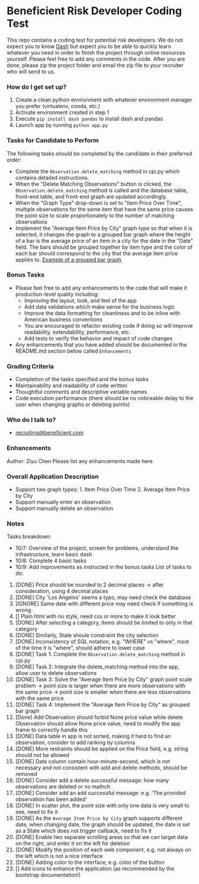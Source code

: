 # Beneficient Risk Developer Coding Test #
This repo contains a coding test for potential risk developers.
We do not expect you to know [Dash](https://dash.plotly.com/) but expect you to be able to 
quickly learn whatever you need in order to finish the project through online resources yourself. 
Please feel free to add any comments in the code. After you are done, please zip the project folder and email the zip file 
to your recruiter who will send to us.

### How do I get set up? ###
1. Create a clean python environment with whatever environment manager you prefer (virtualenv, conda, etc.)
2. Activate environment created in step 1 
3. Execute ``pip install dash pandas`` to install dash and pandas
4. Launch app by running ``python app.py``

### Tasks for Candidate to Perform ###
The following tasks should be completed by the candidate in their preferred order:

* Complete the ``Observation.delete_matching`` method in cpi.py which contains detailed instructions.
* When the "Delete Matching Observations" button is clicked, the ``Observation.delete_matching`` method is called and the database table, front-end table, and front-end graph are updated accordingly.
* When the "Graph Type" drop-down is set to "Item Price Over Time", multiple observations for the 
  same item that have the same price causes the point size to scale proportionately to the number of matching observations
* Implement the "Average Item Price by City" graph type so that when it is selected, it changes the graph to a grouped bar graph where the height of a bar is the average price of an item in a city for the date in the "Date" field. The bars should be grouped together by item type and the color of each bar should correspond to the city that the average item price applies to. [Example of a grouped bar graph](https://chartio.com/assets/24e451/tutorials/charts/grouped-bar-charts/c1fde6017511bbef7ba9bb245a113c07f8ff32173a7c0d742a4e1eac1930a3c5/grouped-bar-example-1.png)

### Bonus Tasks ###
* Please feel free to add any enhancements to the code that will make it production-level quality including:
  - Improving the layout, look, and feel of the app
  - Add data validations which make sense for the business logic
  - Improve the data formatting for cleanliness and to be inline with American business conventions
  - You are encouraged to refactor existing code if doing so will improve readability, extendability, performance, etc.
  - Add tests to verify the behavior and impact of code changes
* Any enhancements that you have added should be documented in the README.md section below called ``Enhancements``

### Grading Criteria ###
* Completion of the tasks specified and the bonus tasks
* Maintainability and readability of code written
* Thoughtful comments and descriptive variable names
* Code execution performance (there should be no noticeable delay to the user when changing graphs or deleting points)

### Who do I talk to? ###
* recruiting@beneficient.com

### Enhancements ###
Author: Ziyu Chen
Please list any enhancements made here

### Overall Application Description ###
- Support two graph types: 1. Item Price Over Time 2. Average Item Price by City
- Support manually enter an observation
- Support manually delete an observation

### Notes ###
Tasks breakdown: 
- 10/7: Overview of the project, screen for problems, understand the infrastructure, learn basic dash
- 10/8: Complete 4 basic tasks
- 10/9: Add improvements as instructed in the bonus tasks
List of tasks to do:
1. [DONE] Price should be rounded to 2 decimal places -> after consideration, using 4 decimal places
2. [DONE] City 'Los Angelos' seems a typo, may need check the database
3. [IGNORE] Same date with different price may need check if something is wrong
4. [] Plain html with no style, need css or more to make it look better 
5. [DONE] After selecting a category, items should be limited to only in that category
6. [DONE] Similarly, State shoule constraint the city selection
7. [DONE] Inconsistency of SQL notation, e.g. "WHERE" vs "where", most of the time it is "where", should adhere to lower case
8. [DONE] Task 1: Complete the ``Observation.delete_matching`` method in cpi.py
9. [DONE] Task 2: Integrate the delete_matching method into the app, allow user to delete observations
10. [DONE] Task 3: Solve the "Average Item Price by City" graph point scale problem
  -> point size is larger when  there are more observations with the same price
  -> point size is smaller when there are less observations with the same price
11. [DONE] Task 4: Implement the "Average Item Price by City" as grouped bar graph
12. [Done] Add Observation should forbid None price value while delete Observation should allow None price value, need to modify the app frame to correctly handle this
13. [DONE] Data table in app is not sorted, making it hard to find an observation, consider to add ranking by columns
14. [DONE] More restraints should be applied on the Price field, e.g. string should not be allowed
15. [DONE] Date column contain hour-minute-second, which is not necessary and not consistent with add and delete methods, should be removed
16. [DONE] Consider add a delete successful message: how many observations are deleted or no mathch
17. [DONE] Consider add an add successful message: e.g. 'The provided observation has been added'
18. [DONE] In scatter plot, the point size with only one data is very small to see, need to fix it
19. [DONE] As the `Average Item Price by City` graph supports different date, when changing date, the graph should be updated, the date is set as a State which does not trigger callback,  need to fix it
20. [DONE] Enable two separate scrolling areas so that we can target data on the right, and enter it on the left for deletion
21. [DONE] Modify the position of each web component, e.g. not always on the left which is not a nice interface
22. [DONE] Adding color to the interface, e.g. color of the button
23. [] Add icons to enhance the application (as recommended by the bootstrap documentation!)




